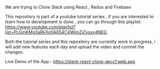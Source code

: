 We are trying to Clone Slack using React , Redux and Firebase

This repository is part of a youtube tutorial series , if you are interested to learn how to development is done , you can go through this playlist. https://www.youtube.com/playlist?list=PLGmKMg3aRkXg0A654C4WimZiZvoxv4NEG

Both the tutorial series and this repository are currenlty work in progress, i will add new features each day and upload the video and commit the changes.


Live Demo of the App - https://slack-react-clone-aeccf.web.app

